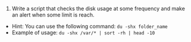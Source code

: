 1. Write a script that checks the disk usage at some frequency and make an alert when some limit is reach.
 - Hint: You can use the following command: ```du -shx folder_name```
 - Example of usage: ```du -shx /var/* | sort -rh | head -10```
